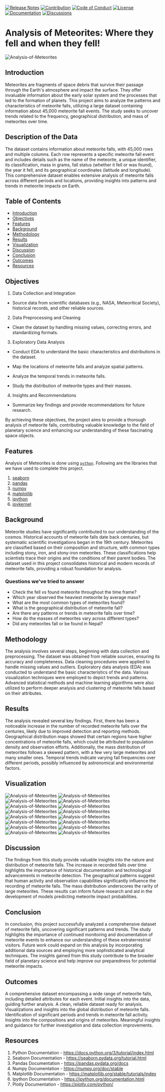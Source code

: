 [![Release Notes](https://img.shields.io/badge/releases-view-blue)](https://github.com/theranjitraut/Analysis-of-Meteorites/releases)
[![Contribution](https://img.shields.io/badge/contribute-welcome-green)](https://github.com/theranjitraut/Analysis-of-Meteorites/blob/main/CONTRIBUTING.md)
[![Code of Conduct](https://img.shields.io/badge/code%20of%20conduct-view-white)](https://github.com/theranjitraut/Analysis-of-Meteorites/blob/main/CODE_OF_CONDUCT.md)
[![License](https://img.shields.io/badge/license-mit-red)](https://github.com/theranjitraut/Analysis-of-Meteorites/blob/main/LICENSE)
[![Documentation](https://img.shields.io/badge/documentation-view-violet)](https://github.com/theranjitraut/Analysis-of-Meteorites/blob/main/README.md)
[![Discussions](https://img.shields.io/badge/discussions-view-yellow)](https://github.com/orgs/theranjitraut/Analysis-of-Meteorites/discussions)

# Analysis of  Meteorites: Where they fell and when they fell!
![Analysis-of-Meteorites](https://github.com/theranjitraut/Analysis-of-Meteorites/blob/main/gfx/analysis-of-meteorites.png)

## Introduction
Meteorites are fragments of space debris that survive their passage through the Earth's atmosphere and impact the surface. They offer invaluable information about the early solar system and the processes that led to the formation of planets. This project aims to analyze the patterns and characteristics of meteorite falls, utilizing a large dataset containing information about 45,000 meteorite fall events. The study seeks to uncover trends related to the frequency, geographical distribution, and mass of meteorites over time.

## Description of the Data
The dataset contains information about meteorite falls, with 45,000 rows and multiple columns. Each row represents a specific meteorite fall event and includes details such as the name of the meteorite, a unique identifier, its classification, mass in grams, fall status (whether it fell or was found), the year it fell, and its geographical coordinates (latitude and longitude). This comprehensive dataset enables extensive analysis of meteorite falls across different periods and locations, providing insights into patterns and trends in meteorite impacts on Earth.

## Table of Contents
- [Introduction](#introduction)
- [Objectives](#objectives)
- [Features](#features)
- [Background](#background)
- [Methodology](#methodology)
- [Results](#results)
- [Visualization](#visualization)
- [Discussion](#discussion)
- [Conclusion](#conclusion)
- [Outcomes](#outcomes)
- [Resources](#resources)

## Objectives
1. Data Collection and Integration
- Source data from scientific databases (e.g., NASA, Meteoritical Society), historical records, and other reliable sources.

2. Data Preprocessing and Cleaning
- Clean the dataset by handling missing values, correcting errors, and standardizing formats.

3. Exploratory Data Analysis
- Conduct EDA to understand the basic characteristics and distributions in the dataset.

- Map the locations of meteorite falls and analyze spatial patterns.

- Analyze the temporal trends in meteorite falls.

- Study the distribution of meteorite types and their masses.

4. Insights and Recommendations
- Summarize key findings and provide recommendations for future research.

By achieving these objectives, the project aims to provide a thorough analysis of meteorite falls, contributing valuable knowledge to the field of planetary science and enhancing our understanding of these fascinating space objects.

## Features
Analysis of Meteorites is done using [`python`](https://www.python.org). Following are the libraries that we have used to complete this project.
1. [seaborn](https://seaborn.pydata.org/tutorial.html)
2. [pandas](https://pandas.pydata.org/docs/)
3. [numpy](https://numpy.org/doc/stable/)
4. [matplotlib](https://matplotlib.org/stable/tutorials/index)
5. [ipython](https://ipython.org/documentation.html)
6. [ipykernel](https://ipython.readthedocs.io/en/stable/install/kernel_install.html)

## Background
Meteorite studies have significantly contributed to our understanding of the cosmos. Historical accounts of meteorite falls date back centuries, but systematic scientific investigations began in the 19th century. Meteorites are classified based on their composition and structure, with common types including stony, iron, and stony-iron meteorites. These classifications help scientists trace their origins and the conditions of their parent bodies. The dataset used in this project consolidates historical and modern records of meteorite falls, providing a robust foundation for analysis.

### Questions we've tried to answer
- Check the fell vs found meteorite throughout the time frame?
- Which year observed the heaviest meteorite by average mass?
- What are the most common types of meteorites found?
- What is the geographical distribution of meteorite fall?
- Are there any patterns or trends in meteorite falls over time?
- How do the masses of meteorites vary across different types?
- Did any meteorites fall or be found in Nepal?

## Methodology
The analysis involves several steps, beginning with data collection and preprocessing. The dataset was obtained from reliable sources, ensuring its accuracy and completeness. Data cleaning procedures were applied to handle missing values and outliers. Exploratory data analysis (EDA) was conducted to understand the basic characteristics of the data. Various visualization techniques were employed to depict trends and patterns. Advanced statistical methods and machine learning algorithms were also utilized to perform deeper analysis and clustering of meteorite falls based on their attributes.

## Results
The analysis revealed several key findings. First, there has been a noticeable increase in the number of recorded meteorite falls over the centuries, likely due to improved detection and reporting methods. Geographical distribution maps showed that certain regions have higher concentrations of meteorite falls, which could be attributed to population density and observation efforts. Additionally, the mass distribution of meteorites follows a skewed pattern, with a few very large meteorites and many smaller ones. Temporal trends indicate varying fall frequencies over different periods, possibly influenced by astronomical and environmental factors.

## Visualization
![Analysis-of-Meteorites](https://github.com/theranjitraut/Analysis-of-Meteorites/blob/main/gfx/Screenshot%202024-06-12%20150741.png)
![Analysis-of-Meteorites](https://github.com/theranjitraut/Analysis-of-Meteorites/blob/main/gfx/Screenshot%202024-06-12%20150812.png)
![Analysis-of-Meteorites](https://github.com/theranjitraut/Analysis-of-Meteorites/blob/main/gfx/Screenshot%202024-06-12%20150831.png)
![Analysis-of-Meteorites](https://github.com/theranjitraut/Analysis-of-Meteorites/blob/main/gfx/Screenshot%202024-06-12%20150854.png)
![Analysis-of-Meteorites](https://github.com/theranjitraut/Analysis-of-Meteorites/blob/main/gfx/Screenshot%202024-06-12%20150953.png)
![Analysis-of-Meteorites](https://github.com/theranjitraut/Analysis-of-Meteorites/blob/main/gfx/Screenshot%202024-06-12%20151008.png)
![Analysis-of-Meteorites](https://github.com/theranjitraut/Analysis-of-Meteorites/blob/main/gfx/Screenshot%202024-06-12%20151037.png)
![Analysis-of-Meteorites](https://github.com/theranjitraut/Analysis-of-Meteorites/blob/main/gfx/Screenshot%202024-06-12%20151050.png)
![Analysis-of-Meteorites](https://github.com/theranjitraut/Analysis-of-Meteorites/blob/main/gfx/Screenshot%202024-06-12%20151117.png)
![Analysis-of-Meteorites](https://github.com/theranjitraut/Analysis-of-Meteorites/blob/main/gfx/Screenshot%202024-06-12%20151132.png)
![Analysis-of-Meteorites](https://github.com/theranjitraut/Analysis-of-Meteorites/blob/main/gfx/Screenshot%202024-06-12%20151147.png)
![Analysis-of-Meteorites](https://github.com/theranjitraut/Analysis-of-Meteorites/blob/main/gfx/Screenshot%202024-06-12%20151159.png)
![Analysis-of-Meteorites](https://github.com/theranjitraut/Analysis-of-Meteorites/blob/main/gfx/Screenshot%202024-06-12%20151213.png)
![Analysis-of-Meteorites](https://github.com/theranjitraut/Analysis-of-Meteorites/blob/main/gfx/Screenshot%202024-06-12%20151234.png)
![Analysis-of-Meteorites](https://github.com/theranjitraut/Analysis-of-Meteorites/blob/main/gfx/Screenshot%202024-06-12%20151314.png)
![Analysis-of-Meteorites](https://github.com/theranjitraut/Analysis-of-Meteorites/blob/main/gfx/Screenshot%202024-06-12%20151335.png)

## Discussion
The findings from this study provide valuable insights into the nature and distribution of meteorite falls. The increase in recorded falls over time highlights the importance of historical documentation and technological advancements in meteorite detection. The geographical patterns suggest that human activity and observation capabilities significantly influence the recording of meteorite falls. The mass distribution underscores the rarity of large meteorites. These results can inform future research and aid in the development of models predicting meteorite impact probabilities.

## Conclusion
In conclusion, this project successfully analyzed a comprehensive dataset of meteorite falls, uncovering significant patterns and trends. The study highlights the importance of continued monitoring and documentation of meteorite events to enhance our understanding of these extraterrestrial visitors. Future work could expand on this analysis by incorporating additional data sources and employing more sophisticated analytical techniques. The insights gained from this study contribute to the broader field of planetary science and help improve our preparedness for potential meteorite impacts.

## Outcomes
A comprehensive dataset encompassing a wide range of meteorite falls, including detailed attributes for each event. Initial insights into the data, guiding further analysis. A clean, reliable dataset ready for analysis. Visualizations and insights into the global distribution of meteorite falls. Identification of significant periods and trends in meteorite fall activity. Insights into the compositions and origins of meteorites. Meaningful insights and guidance for further investigation and data collection improvements.

## Resources
1. Python Documentation - https://docs.python.org/3/tutorial/index.html
2. Seaborn Documentation - https://seaborn.pydata.org/tutorial.html
3. Pandas Documentation - https://pandas.pydata.org/docs
4. Numpy Documentation - https://numpy.org/doc/stable
5. Matplotlib Documentation - https://matplotlib.org/stable/tutorials/index
6. Ipython Documentation - https://ipython.org/documentation.html
7. Plotly Documentation - https://plotly.com/python/
